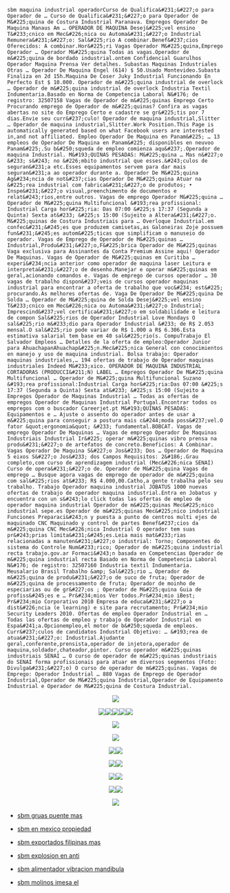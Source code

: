 
```
sbm maquina industrial operadorCurso de Qualifica&#231;&#227;o para Operador de … Curso de Qualifica&#231;&#227;o para Operador de M&#225;quina de Costura Industrial Paranava. Empregos Operador De Maquina Manaus Am … OPERADOR DE MAQUINA Desej&#225;vel ensino T&#233;cnico em Mec&#226;nica ou Automa&#231;&#227;o Industrial Remunera&#231;&#227;o: Sal&#225;rio A combinar.Benef&#237;cios Oferecidos: A combinar.Hor&#225;ri Vagas Operador M&#225;quina,Emprego Operador … Operador M&#225;quina Todas as vagas.Operador de m&#225;quina de bordado industrial.ontem Confidencial Guarulhos Operador Maquina Prensa Ver detalhes. Subastas Maquinas Industriales Otras … Operador De Maquina Engel (614) $ 50.Usado Montevideo.Subasta Finaliza en 2d 15h.Maquina De Coser Juky Industrial Funcionando En Perfecto Est $ 10.000. Operador de m&#225;quina industrial de overlock … Operador de m&#225;quina industrial de overlock Industria Textil Indumentaria.Basado en Norma de Competencia Laboral N&#176; de registro: 32507158 Vagas de Operador de m&#225;quinas Emprego Certo Procurando emprego de Operador de m&#225;quinas? Confira as vagas abertas no site do Emprego Certo e cadastre se gr&#225;tis por 7 dias.Envie seu curr&#237;culo! Operador de maquina industrial,Slitter … Operador de maquina industrial,Slitter.Work Position.This Page is automatically generated based on what Facebook users are interested in,and not affiliated. Empleo Operador De Maquina en Panam&#225; … 13 empleos de Operador De Maquina en Panam&#225; disponibles en neuvoo Panam&#225;.Su b&#250;squeda de empleo comienza aqu&#237;.Operador de maquina Industrial. M&#193;QUINAS PESADAS: M&#225;quina … Mas n&#227;o &#233; s&#243; no &#226;mbito industrial que esses.&#243;culos de seguran&#231;a etc.Esses equipamentos servem para dar mais seguran&#231;a ao operador durante a. Operador De M&#225;quina Ag&#234;ncia de not&#237;cias Operador De M&#225;quina Atuar na &#225;rea industrial com fabrica&#231;&#227;o de produtos; • Inspe&#231;&#227;o visual,preenchimento de documentos e relat&#243;rios,entre outros. Vagas de emprego Operador M&#225;quina … Operador de M&#225;quina Multifuncional &#193;rea profissional: Industrial Carga hor&#225;ria: Das 07:00 &#225;s 17:37 (Segunda a Quinta) Sexta at&#233; &#225;s 15:00 (Sujeito a Altera&#231;&#227;o. M&#225;quinas de Costura Industriais para … Overloque Industrial.em confec&#231;&#245;es que produzem camisetas,as Galoneiras Zoje possuem fun&#231;&#245;es autom&#225;ticas que simplificam o manuseio do operador. Vagas de Emprego de Operador de M&#225;quinas … Industrial,Produ&#231;&#227;o,F&#225;brica Operador de M&#225;quinas Vaga exclusiva para Assinantes da Conta Premium Assine aqui! Operador De Maquinas. Vagas de Operador de M&#225;quinas em Curitiba … experi&#234;ncia anterior como operador de maquina laser Leitura e interpreta&#231;&#227;o de desenho.Manejar e operar m&#225;quinas em geral,acionando comandos e. Vagas de emprego de cursos operador … 30 vagas de trabalho dispon&#237;veis de cursos operador maquinas industrial para encontrar a oferta de trabalho que voc&#234; est&#225; procurando.As melhores ofertas de. Vaga De Operador De M&#225;quina De Solda … Operador de M&#225;quina de Solda Desej&#225;vel ensino T&#233;cnico em Mec&#226;nica ou Automa&#231;&#227;o Industrial; Imprescind&#237;vel certifica&#231;&#227;o em soldabilidade e leitura de compon Sal&#225;rios de Operador Industrial Love Mondays O sal&#225;rio m&#233;dio para Operador Industrial &#233; de R$ 2.053 mensal.O sal&#225;rio pode variar de R$ 1.000 a R$ 6.306.Esta estimativa salarial tem base em 40 sal&#225;rio(s. CompuTrabajo El Salvador Empleos … Detalles de la oferta de empleo:Operador Junior para AhuachapanAhuachap&#225;n.Mec&#225;nica General con conocimientos en manejo y uso de maquina industrial. Bolsa trabajo: Operador maquinas industriales,… 194 ofertas de trabajo de Operador maquinas industriales Indeed M&#233;xico. OPERADOR DE MAQUINA INDUSTRIAL CORTADORAS (PRODUCCI&#211;N) LABEL … Empregos Operador De M&#225;quina Multifuncional … Operador de M&#225;quina Multifuncional Suzano &#193;rea profissional:Industrial Carga hor&#225;ria:Das 07:00 &#225;s 17:37 (Segunda a Quinta) Sexta at&#233; &#225;s 15:00 (Sujeito a Empregos Operador de Maquinas Industrial … Todas as ofertas de empregos Operador de Maquinas Industrial Portugal.Encontrar todos os empregos com o buscador Careerjet.pt M&#193;QUINAS PESADAS: Equipamentos e … Ajuste o assento do operador antes de usar a m&#225;quina para conseguir a postura mais c&#244;moda poss&#237;vel.O fator &quot;ergonomia&quot; &#233; fundamental.BOBCAT. Vagas de emprego Operador De Maquinas … Vagas de emprego Operador De Maquinas Industriais Industrial Ir&#225; operar m&#225;quinas vibro prensa na produ&#231;&#227;o de artefatos de concreto.Beneficios: A Combinar. Vagas Operador De Maquina S&#227;o Jos&#233; Dos … Operador de Maquina 5 eixos S&#227;o Jos&#233; dos Campos Requisitos: 2&#186;.Grau completo,com curso de aprendizagem industrial (Mec&#226;nica SENAI) Curso de opera&#231;&#227;o de. Operador de M&#225;quina Vagas de emprego … Busque agora vagas de emprego de operador de m&#225;quina com sal&#225;rios at&#233; R$ 4.000,00.Catho,a gente trabalha pelo seu trabalho. Trabajo Operador maquina industrial JOBATUS 1000 nuevas ofertas de trabajo de operador maquina industrial.Entra en Jobatus y encuentra con un s&#243;lo click todas las ofertas de empleo de operador maquina industrial Operador de m&#225;quinas Mec&#225;nico industrial sepe.es Operador de m&#225;quinas Mec&#225;nico industrial Funciones Preparaci&#243;n y puesta a punto de centros multi ejes de maquinado CNC Maquinado y control de partes Benef&#237;cios da m&#225;quina CNC Mec&#226;nica Industrial O operador tem suas pr&#243;prias limita&#231;&#245;es.Leia mais mat&#233;rias relacionadas a manuten&#231;&#227;o industrial: Torno; Componentes do sistema do Controle Num&#233;rico; Operador de m&#225;quina industrial recta trabajo.gov.ar Formaci&#243;n basada en Competencias Operador de m&#225;quina industrial recta Basado en Norma de Competencia Laboral N&#176; de registro: 32507160 Industria textil Indumentaria. Meusalario Brasil Trabalho &amp; Sal&#225;rio … Operador de m&#225;quina de produ&#231;&#227;o de suco de fruta; Operador de m&#225;quina de processamento de fruta; Operador de moinho de especiarias ou de gr&#227;os ; Operador de M&#225;quina Guia de profiss&#245;es e … Pr&#234;mios Ver todos.Pr&#234;mio iBest; Pr&#234;mio Corporativo 2010 Empresa de educa&#231;&#227;o a dist&#226;ncia (e learning) e site para recrutamento; Pr&#234;mio Security Leaders 2010. Ofertas de empleo Operador Industrial en … Todas las ofertas de empleo y trabajo de Operador Industrial en Espa&#241;a.Opcionempleo,el motor de b&#250;squeda de empleos. Curr&#237;culos de candidatos Industrial Objetivo: … &#193;rea de atua&#231;&#227;o: Industrial.Ajudante geral,conferente,prensista,operador de injetora,operador de maquina,soldador,chateador,pintor. Curso operador m&#225;quinas industriais SENAI … O curso de operador de m&#225;quinas industriais do SENAI forma profissionais para atuar em diversos segmentos (Foto: Divulga&#231;&#227;o) O curso de operador de m&#225;quinas. Vagas de Emprego: Operador Industrial … 880 Vagas de Emprego de Operador Industrial,Operador de M&#225;quina Industrial,Operador de Equipamento Industrial e Operador de M&#225;quina de Costura Industrial. 
```

<div align="center">

<a href="https://es-crusher.shibang-china.com/github&k=sbm+maquina+industrial+operador"><img src="https://static.shibang-china.com/es/crusher/logo.jpg"></a>

<a href="https://es-crusher.shibang-china.com/github&k=sbm+maquina+industrial+operador"><img src="https://static.shibang-china.com/es/crusher/index.jpg"></a><a href="https://es-crusher.shibang-china.com/material.htmlgithub&k=sbm+maquina+industrial+operador"><img src="https://static.shibang-china.com/es/crusher/material.jpg"></a><a href="https://es-crusher.shibang-china.com/application.htmlgithub&k=sbm+maquina+industrial+operador"><img src="https://static.shibang-china.com/es/crusher/application.jpg"></a><a href="https://es-crusher.shibang-china.com/aboutus.htmlgithub&k=sbm+maquina+industrial+operador"><img src="https://static.shibang-china.com/es/crusher/aboutus.jpg"></a><a href="https://es-crusher.shibang-china.com/contact.htmlgithub&k=sbm+maquina+industrial+operador"><img src="https://static.shibang-china.com/es/crusher/contact.jpg"></a>

<a href="https://es-crusher.shibang-china.com/github&k=sbm+maquina+industrial+operador"><img src="https://static.shibang-china.com/es/crusher/banner.jpg"></a>

<a href="https://swt.shibang-china.com/github&k=sbm+maquina+industrial+operador"><img src="https://static.shibang-china.com/es/crusher/text.jpg"></a>

<a href="https://swt.shibang-china.com/github&k=sbm+maquina+industrial+operador"><img src="https://static.shibang-china.com/es/crusher/chat.jpg"></a><a href="https://es-crusher.shibang-china.com/contact.htmlgithub&k=sbm+maquina+industrial+operador"><img src="https://static.shibang-china.com/es/crusher/message.jpg"></a>

<a href="https://es-crusher.shibang-china.com/products/pe.htmlgithub&k=sbm+maquina+industrial+operador"><img src="https://static.shibang-china.com/es/crusher/pe.jpg"></a><a href="https://es-crusher.shibang-china.com/products/pf.htmlgithub&k=sbm+maquina+industrial+operador"><img src="https://static.shibang-china.com/es/crusher/pf.jpg"></a>

<a href="https://es-crusher.shibang-china.com/products/hpt.htmlgithub&k=sbm+maquina+industrial+operador"><img src="https://static.shibang-china.com/es/crusher/hpt.jpg"></a><a href="https://es-crusher.shibang-china.com/products/vsi.htmlgithub&k=sbm+maquina+industrial+operador"><img src="https://static.shibang-china.com/es/crusher/vsi.jpg"></a>

<a href="https://es-crusher.shibang-china.com/products/klv.htmlgithub&k=sbm+maquina+industrial+operador"><img src="https://static.shibang-china.com/es/crusher/klv.jpg"></a><a href="https://es-crusher.shibang-china.com/products/portable.htmlgithub&k=sbm+maquina+industrial+operador"><img src="https://static.shibang-china.com/es/crusher/portable.jpg"></a>

<a href="https://swt.shibang-china.com/github&k=sbm+maquina+industrial+operador"><img src="https://static.shibang-china.com/es/crusher/case.jpg"></a>

</div>


* [sbm gruas puente mas](sbm%20gruas%20puente%20mas.md)

* [sbm en mexico propiedad](sbm%20en%20mexico%20propiedad.md)

* [sbm exportados filipinas mas](sbm%20exportados%20filipinas%20mas.md)

* [sbm explosion en anti](sbm%20explosion%20en%20anti.md)

* [sbm alimentador vibracion mandibula](sbm%20alimentador%20vibracion%20mandibula.md)

* [sbm molinos imesa el](sbm%20molinos%20imesa%20el.md)